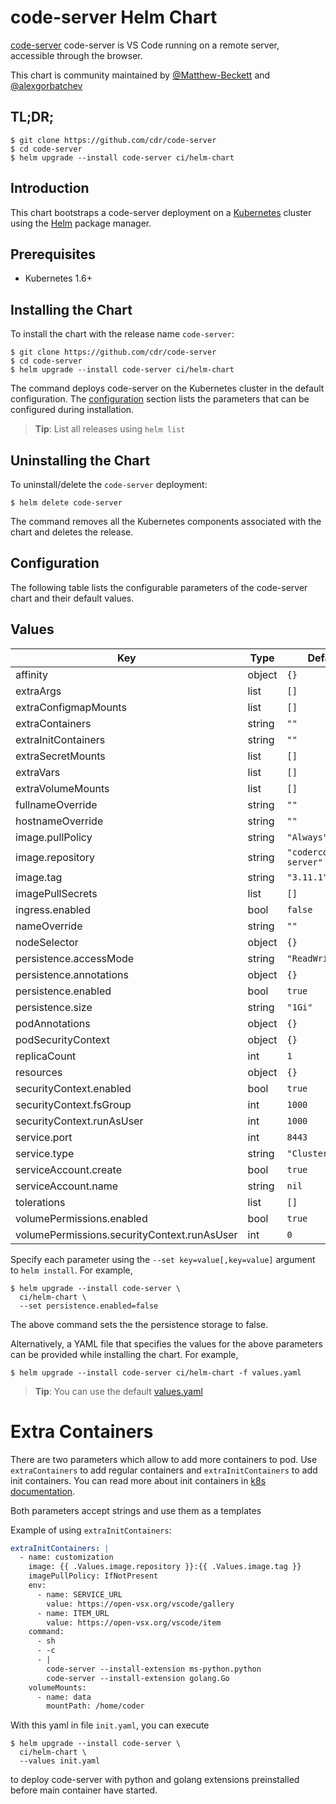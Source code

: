 # code-server Helm Chart

[code-server](https://github.com/cdr/code-server) code-server is VS Code running
on a remote server, accessible through the browser.

This chart is community maintained by [@Matthew-Beckett](https://github.com/Matthew-Beckett) and [@alexgorbatchev](https://github.com/alexgorbatchev)

## TL;DR;

```console
$ git clone https://github.com/cdr/code-server
$ cd code-server
$ helm upgrade --install code-server ci/helm-chart
```

## Introduction

This chart bootstraps a code-server deployment on a
[Kubernetes](http://kubernetes.io) cluster using the [Helm](https://helm.sh)
package manager.

## Prerequisites

- Kubernetes 1.6+

## Installing the Chart

To install the chart with the release name `code-server`:

```console
$ git clone https://github.com/cdr/code-server
$ cd code-server
$ helm upgrade --install code-server ci/helm-chart
```

The command deploys code-server on the Kubernetes cluster in the default
configuration. The [configuration](#configuration) section lists the parameters
that can be configured during installation.

> **Tip**: List all releases using `helm list`

## Uninstalling the Chart

To uninstall/delete the `code-server` deployment:

```console
$ helm delete code-server
```

The command removes all the Kubernetes components associated with the chart and
deletes the release.

## Configuration

The following table lists the configurable parameters of the code-server chart
and their default values.

## Values

| Key                                         | Type   | Default                  | Description |
| ------------------------------------------- | ------ | ------------------------ | ----------- |
| affinity                                    | object | `{}`                     |             |
| extraArgs                                   | list   | `[]`                     |             |
| extraConfigmapMounts                        | list   | `[]`                     |             |
| extraContainers                             | string | `""`                     |             |
| extraInitContainers                         | string | `""`                     |             |
| extraSecretMounts                           | list   | `[]`                     |             |
| extraVars                                   | list   | `[]`                     |             |
| extraVolumeMounts                           | list   | `[]`                     |             |
| fullnameOverride                            | string | `""`                     |             |
| hostnameOverride                            | string | `""`                     |             |
| image.pullPolicy                            | string | `"Always"`               |             |
| image.repository                            | string | `"codercom/code-server"` |             |
| image.tag                                   | string | `"3.11.1"`               |             |
| imagePullSecrets                            | list   | `[]`                     |             |
| ingress.enabled                             | bool   | `false`                  |             |
| nameOverride                                | string | `""`                     |             |
| nodeSelector                                | object | `{}`                     |             |
| persistence.accessMode                      | string | `"ReadWriteOnce"`        |             |
| persistence.annotations                     | object | `{}`                     |             |
| persistence.enabled                         | bool   | `true`                   |             |
| persistence.size                            | string | `"1Gi"`                  |             |
| podAnnotations                              | object | `{}`                     |             |
| podSecurityContext                          | object | `{}`                     |             |
| replicaCount                                | int    | `1`                      |             |
| resources                                   | object | `{}`                     |             |
| securityContext.enabled                     | bool   | `true`                   |             |
| securityContext.fsGroup                     | int    | `1000`                   |             |
| securityContext.runAsUser                   | int    | `1000`                   |             |
| service.port                                | int    | `8443`                   |             |
| service.type                                | string | `"ClusterIP"`            |             |
| serviceAccount.create                       | bool   | `true`                   |             |
| serviceAccount.name                         | string | `nil`                    |             |
| tolerations                                 | list   | `[]`                     |             |
| volumePermissions.enabled                   | bool   | `true`                   |             |
| volumePermissions.securityContext.runAsUser | int    | `0`                      |             |

Specify each parameter using the `--set key=value[,key=value]` argument to `helm install`. For example,

```console
$ helm upgrade --install code-server \
  ci/helm-chart \
  --set persistence.enabled=false
```

The above command sets the the persistence storage to false.

Alternatively, a YAML file that specifies the values for the above parameters
can be provided while installing the chart. For example,

```console
$ helm upgrade --install code-server ci/helm-chart -f values.yaml
```

> **Tip**: You can use the default [values.yaml](values.yaml)

# Extra Containers

There are two parameters which allow to add more containers to pod.
Use `extraContainers` to add regular containers
and `extraInitContainers` to add init containers. You can read more
about init containers in [k8s documentation](https://kubernetes.io/docs/concepts/workloads/pods/init-containers/).

Both parameters accept strings and use them as a templates

Example of using `extraInitContainers`:

```yaml
extraInitContainers: |
  - name: customization
    image: {{ .Values.image.repository }}:{{ .Values.image.tag }}
    imagePullPolicy: IfNotPresent
    env:
      - name: SERVICE_URL
        value: https://open-vsx.org/vscode/gallery
      - name: ITEM_URL
        value: https://open-vsx.org/vscode/item
    command:
      - sh
      - -c
      - |
        code-server --install-extension ms-python.python
        code-server --install-extension golang.Go
    volumeMounts:
      - name: data
        mountPath: /home/coder
```

With this yaml in file `init.yaml`, you can execute

```console
$ helm upgrade --install code-server \
  ci/helm-chart \
  --values init.yaml
```

to deploy code-server with python and golang extensions preinstalled
before main container have started.
